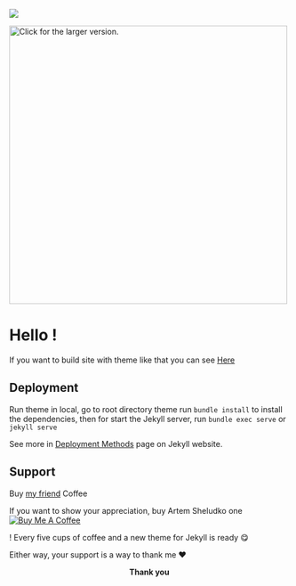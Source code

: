 ![]('https://drive.google.com/file/d/1OCJIUQUc0YmwGfkSxMpu1aUTjRAR9Y1Y/view?usp=sharing')

<a href="https://drive.google.com/uc?export=view&id=1OCJIUQUc0YmwGfkSxMpu1aUTjRAR9Y1Y"><img src="https://drive.google.com/uc?export=view&id=1OCJIUQUc0YmwGfkSxMpu1aUTjRAR9Y1Y" style="width: 500px; max-width: 100%; height: auto" title="Click for the larger version." /></a>

<h1>Hello !</h1>

If you want to build site with theme like that you can see [Here](https://flexton.netlify.com/)

<h2>Deployment</h2>

Run theme in local, go to root directory theme run `bundle install` to install the dependencies, then for start the Jekyll server, run `bundle exec serve` or `jekyll serve`

See more in [Deployment Methods](https://jekyllrb.com/docs/deployment-methods/) page on Jekyll website.


 <h2>Support</h2>

Buy   [my friend](https://www.buymeacoffee.com/artemsheludko/) Coffee

<p>If you want to show your appreciation, buy  Artem Sheludko one
<a  href="https://www.buymeacoffee.com/artemsheludko"  target="_blank"><img  src="https://www.buymeacoffee.com/assets/img/custom_images/orange_img.png"  alt="Buy Me A Coffee"  style="height: auto !important;width: auto !important;"  ></a>

! Every five cups of coffee and a new theme for Jekyll is ready 😋</p>

<p>Either way, your support is a way to thank me ❤️</p>

<p  align="center"><b>Thank you</b></p>
